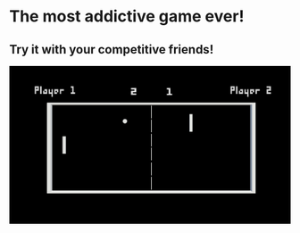 # The most addictive game ever!
## Try it with your competitive friends!
![pinpong](https://github.com/djordjije11/PingPongGame/blob/main/images/pingpong.png?raw=true "PingPong")
